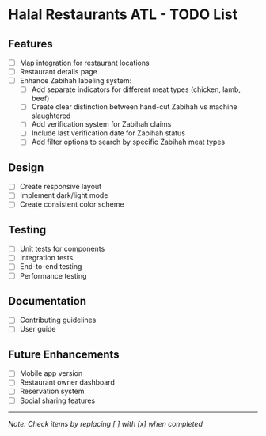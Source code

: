 # Halal Restaurants ATL - TODO List

## Features
- [ ] Map integration for restaurant locations
- [ ] Restaurant details page
- [ ] Enhance Zabihah labeling system:
  - [ ] Add separate indicators for different meat types (chicken, lamb, beef)
  - [ ] Create clear distinction between hand-cut Zabihah vs machine slaughtered
  - [ ] Add verification system for Zabihah claims
  - [ ] Include last verification date for Zabihah status
  - [ ] Add filter options to search by specific Zabihah meat types

## Design
- [ ] Create responsive layout
- [ ] Implement dark/light mode
- [ ] Create consistent color scheme

## Testing
- [ ] Unit tests for components
- [ ] Integration tests
- [ ] End-to-end testing
- [ ] Performance testing

## Documentation
- [ ] Contributing guidelines
- [ ] User guide

## Future Enhancements
- [ ] Mobile app version
- [ ] Restaurant owner dashboard
- [ ] Reservation system
- [ ] Social sharing features

---
*Note: Check items by replacing [ ] with [x] when completed* 